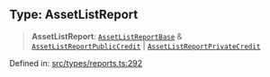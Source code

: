 
## Type: AssetListReport

> **AssetListReport**: [`AssetListReportBase`](#type-assetlistreportbase) & [`AssetListReportPublicCredit`](#type-assetlistreportpubliccredit) \| [`AssetListReportPrivateCredit`](#type-assetlistreportprivatecredit)

Defined in: [src/types/reports.ts:292](https://github.com/centrifuge/sdk/blob/fb803645c34c4d8e009e46398bb7c2e3dad2d94f/src/types/reports.ts#L292)
